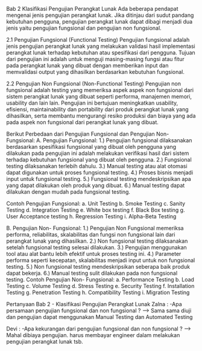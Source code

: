 Bab 2 Klasifikasi Pengujian Perangkat Lunak
Ada beberapa pendapat mengenai jenis pengujian perangkat lunak. Jika ditinjau dari sudut pandang kebutuhan pengguna, pengujian perangkat lunak dapat dibagi menjadi dua jenis yaitu pengujian fungsional dan pengujian non fungsional.

2.1 Pengujian Fungsional (Functional Testing)
Pengujian fungsional adalah jenis pengujian perangkat lunak yang melakukan validasi hasil implementasi perangkat lunak terhadap kebutuhan atau spesifikasi dari pengguna. 
Tujuan dari pengujian ini adalah untuk menguji masing-masing fungsi atau fitur pada perangkat lunak yang dibuat dengan memberikan input dan memvalidasi output yang dihasilkan berdasarkan kebutuhan fungsional.

2.2 Pengujian Non Fungsional (Non-Functional Testing)
Pengujian non fungsional adalah testing yang memeriksa aspek aspek non fungsional 
dari sistem perangkat lunak yang dibuat seperti performa, manajemen memori, usability dan 
lain lain. Pengujian ini bertujuan meningkatkan usability, efisiensi, maintainability 
dan portability dari produk perangkat lunak yang dihasilkan, serta membantu 
mengurangi resiko produksi dan biaya yang ada pada aspek non fungsional dari perangkat 
lunak yang dibuat.

Berikut Perbedaan dari Pengujian Fungsional dan Pengujian Non- Fungsional:
A.	Pengujian Fungsional: 
1.)	Pengujian fungsional dilaksanakan berdasarkan spesifikasi fungsional yang dibuat oleh pengguna yang dilakukan pada pengujian ini adalah melakukan verifikasi hasil dari sistem terhadap kebutuhan fungsional yang dibuat oleh pengguna.
2.)	Fungsional testing dilaksanakan terlebih dahulu.
3.)	Manual testing atau alat otomasi dapat digunakan untuk proses fungsional testing.
4.)	Proses bisnis menjadi input untuk fungsional testing.
5.)	Fungsional testing mendeskripsikan apa yang dapat dilakukan oleh produk yang dibuat.
6.)	Manual testing dapat dilakukan dengan mudah pada fungsional testing.

Contoh Pengujian Fungsional:
a.	Unit Testing 
b.	Smoke Testing 
c.	Sanity Testing 
d.	Integration Testing 
e.	White box testing 
f.	Black Box testing 
g.	User Acceptance testing 
h.	Regression Testing 
i.	Alpha-Beta Testing

B.	Pengujian Non- Fungsional:
1.)	Pengujian Non Fungsional memeriksa performa, reliabilitas, skalabilitas dan fungsi non fungsional lain dari perangkat lunak yang dihasilkan.
2.)	Non fungsional testing dilaksanakan setelah fungsional testing selesai dilakukan.
3.)	Pengujian menggunakan tool atau alat bantu lebih efektif untuk proses testing ini.
4.)	Parameter performa seperti kecepatan, skalabilitas menjadi input untuk non fungsional testing.
5.)	Non fungsional testing mendeskripsikan seberapa baik produk dapat bekerja.
6.)	Manual testing sulit dilakukan pada non fungsional testing.
Contoh Pengujian Non- Fungsional: 
a.	Performance Testing 
b.	Load Testing 
c.	Volume Testing
d.	Stress Testing
e.	Security Testing
f.	Installation Testing
g.	Penetration Testing 
h.	Compatibility Testing 
i.	Migration Testing

Pertanyaan Bab 2 - Klasifikasi Pengujian Perangkat Lunak
Zalna :
-Apa persamaan pengujian fungsional dan non fungsional ?
--> Sama sama diuji dan pengujian dapat menggunakan Manual Testing dan Automated Testing

Devi :
-Apa kekurangan dari pengujian fungsional dan non fungsional ?
--> Mahal dibiaya pengujian. harus membayar engineer dalam melakukan pengujian perangkat lunak tsb.
